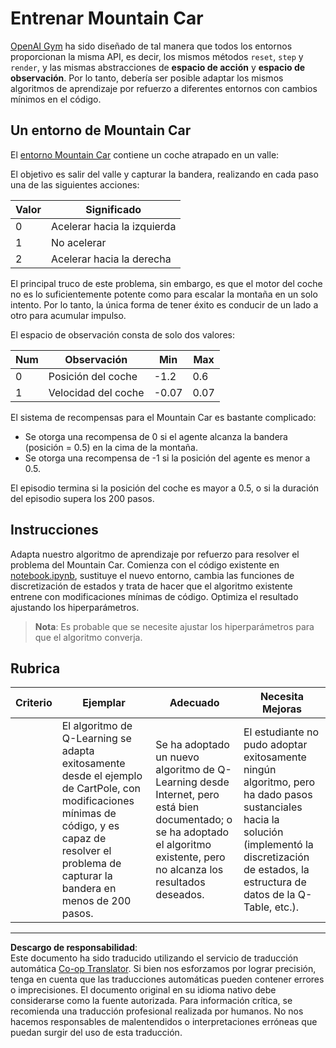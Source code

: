 <!--
CO_OP_TRANSLATOR_METADATA:
{
  "original_hash": "1f2b7441745eb52e25745423b247016b",
  "translation_date": "2025-09-04T00:31:37+00:00",
  "source_file": "8-Reinforcement/2-Gym/assignment.md",
  "language_code": "es"
}
-->
# Entrenar Mountain Car

[OpenAI Gym](http://gym.openai.com) ha sido diseñado de tal manera que todos los entornos proporcionan la misma API, es decir, los mismos métodos `reset`, `step` y `render`, y las mismas abstracciones de **espacio de acción** y **espacio de observación**. Por lo tanto, debería ser posible adaptar los mismos algoritmos de aprendizaje por refuerzo a diferentes entornos con cambios mínimos en el código.

## Un entorno de Mountain Car

El [entorno Mountain Car](https://gym.openai.com/envs/MountainCar-v0/) contiene un coche atrapado en un valle:

El objetivo es salir del valle y capturar la bandera, realizando en cada paso una de las siguientes acciones:

| Valor | Significado |
|---|---|
| 0 | Acelerar hacia la izquierda |
| 1 | No acelerar |
| 2 | Acelerar hacia la derecha |

El principal truco de este problema, sin embargo, es que el motor del coche no es lo suficientemente potente como para escalar la montaña en un solo intento. Por lo tanto, la única forma de tener éxito es conducir de un lado a otro para acumular impulso.

El espacio de observación consta de solo dos valores:

| Num | Observación   | Min  | Max  |
|-----|--------------|------|------|
|  0  | Posición del coche | -1.2 | 0.6  |
|  1  | Velocidad del coche | -0.07 | 0.07 |

El sistema de recompensas para el Mountain Car es bastante complicado:

 * Se otorga una recompensa de 0 si el agente alcanza la bandera (posición = 0.5) en la cima de la montaña.
 * Se otorga una recompensa de -1 si la posición del agente es menor a 0.5.

El episodio termina si la posición del coche es mayor a 0.5, o si la duración del episodio supera los 200 pasos.

## Instrucciones

Adapta nuestro algoritmo de aprendizaje por refuerzo para resolver el problema del Mountain Car. Comienza con el código existente en [notebook.ipynb](notebook.ipynb), sustituye el nuevo entorno, cambia las funciones de discretización de estados y trata de hacer que el algoritmo existente entrene con modificaciones mínimas de código. Optimiza el resultado ajustando los hiperparámetros.

> **Nota**: Es probable que se necesite ajustar los hiperparámetros para que el algoritmo converja.

## Rubrica

| Criterio | Ejemplar | Adecuado | Necesita Mejoras |
| -------- | --------- | -------- | ---------------- |
|          | El algoritmo de Q-Learning se adapta exitosamente desde el ejemplo de CartPole, con modificaciones mínimas de código, y es capaz de resolver el problema de capturar la bandera en menos de 200 pasos. | Se ha adoptado un nuevo algoritmo de Q-Learning desde Internet, pero está bien documentado; o se ha adoptado el algoritmo existente, pero no alcanza los resultados deseados. | El estudiante no pudo adoptar exitosamente ningún algoritmo, pero ha dado pasos sustanciales hacia la solución (implementó la discretización de estados, la estructura de datos de la Q-Table, etc.). |

---

**Descargo de responsabilidad**:  
Este documento ha sido traducido utilizando el servicio de traducción automática [Co-op Translator](https://github.com/Azure/co-op-translator). Si bien nos esforzamos por lograr precisión, tenga en cuenta que las traducciones automáticas pueden contener errores o imprecisiones. El documento original en su idioma nativo debe considerarse como la fuente autorizada. Para información crítica, se recomienda una traducción profesional realizada por humanos. No nos hacemos responsables de malentendidos o interpretaciones erróneas que puedan surgir del uso de esta traducción.